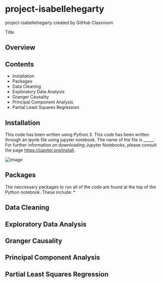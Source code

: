 # project-isabellehegarty
project-isabellehegarty created by GitHub Classroom

Title

Overview
--------


Contents
---------
 * Installation
 * Packages
 * Data Cleaning
 * Exploratory Data Analysis
 * Granger Causality
 * Principal Component Analysis
 * Partial Least Squares Regression
 
Installation
------------
This code has been written using Python 3. This code has been written through an ipynb file using jupyter notebook. The name of the file is _____. For further information on downloading Jupyter Notebooks, please consult the page https://jupyter.org/install.

![image](https://user-images.githubusercontent.com/105735184/180826566-af6ae58b-bfd2-4076-8d24-ff101b6f79c4.png)

Packages
--------
The neccessary packages to run all of the code are found at the top of the Python notebook. These include:
*

Data Cleaning
------------

Exploratory Data Analysis
-------------------------

Granger Causality
-----------------

Principal Component Analysis
----------------------------

Partial Least Squares Regression
--------------------------------
